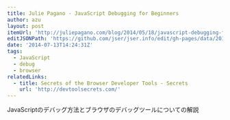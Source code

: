 ```yaml
---
title: Julie Pagano - JavaScript Debugging for Beginners
author: azu
layout: post
itemUrl: 'http://juliepagano.com/blog/2014/05/18/javascript-debugging-for-beginners/'
editJSONPath: 'https://github.com/jser/jser.info/edit/gh-pages/data/2014/07/index.json'
date: '2014-07-13T14:24:31Z'
tags:
  - JavaScript
  - debug
  - browser
relatedLinks:
  - title: Secrets of the Browser Developer Tools - Secrets
    url: 'http://devtoolsecrets.com/'
---
```

JavaScriptのデバッグ方法とブラウザのデバッグツールについての解説

